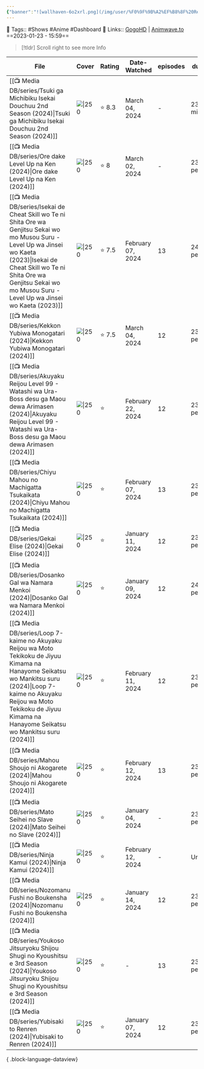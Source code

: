 ```yaml
---
{"banner":"![wallhaven-6o2xrl.png](/img/user/%F0%9F%9B%A2%EF%B8%8F%20Resources/%F0%9F%93%81%20Files/%F0%9F%93%B8Images/wallhaven-6o2xrl.png)","banner_y":0.513,"cssclasses":["cards"],"number":21,"image":"https://wallpapers-clan.com/wp-content/uploads/2022/12/anime-eyes-gif-pfp-1.gif","dg-publish":true,"banner_icon":"📺","permalink":"/media-db/anime-list-2024/","dgPassFrontmatter":true,"noteIcon":"3","created":"2024-01-04T04:42:23.404+05:30","updated":"2024-01-04T04:42:48.286+05:30"}
---
```


🧶 Tags:: #Shows #Anime  #Dashboard 
🔗 Links:: [GogoHD](https://gogohd.net) | [Animwave.to](https://aniwave.to/home)
==2023-01-23 - 15:59==

> [!tldr] Scroll right to see more Info

| File                                                                                                                                                                                                                                                         | Cover                                                              | Rating | Date-Watched      | episodes | duration      | genres                                                                                   | status      |
| ------------------------------------------------------------------------------------------------------------------------------------------------------------------------------------------------------------------------------------------------------------ | ------------------------------------------------------------------ | ------ | ----------------- | -------- | ------------- | ---------------------------------------------------------------------------------------- | ----------- |
| [[📺 Media DB/series/Tsuki ga Michibiku Isekai Douchuu 2nd Season (2024)\|Tsuki ga Michibiku Isekai Douchuu 2nd Season (2024)]]                                                                                                                           | ![\|250](https://cdn.myanimelist.net/images/anime/1752/139314.jpg) | ⭐ 8.3  | March 04, 2024    | \-       | 23 minutes    | <ul><li>Action</li><li>Adventure</li><li>Comedy</li><li>Fantasy</li></ul>                | 🟡 watching |
| [[📺 Media DB/series/Ore dake Level Up na Ken (2024)\|Ore dake Level Up na Ken (2024)]]                                                                                                                                                                   | ![\|250](https://cdn.myanimelist.net/images/anime/1926/140799.jpg) | ⭐ 8    | March 02, 2024    | \-       | 23 min per ep | <ul><li>Action</li><li>Adventure</li><li>Fantasy</li></ul>                               | 🟡 watching |
| [[📺 Media DB/series/Isekai de Cheat Skill wo Te ni Shita Ore wa Genjitsu Sekai wo mo Musou Suru - Level Up wa Jinsei wo Kaeta (2023)\|Isekai de Cheat Skill wo Te ni Shita Ore wa Genjitsu Sekai wo mo Musou Suru - Level Up wa Jinsei wo Kaeta (2023)]] | ![\|250](https://cdn.myanimelist.net/images/anime/1316/134327.jpg) | ⭐ 7.5  | February 07, 2024 | 13       | 24 min per ep | <ul><li>Action</li><li>Adventure</li><li>Fantasy</li></ul>                               | 🟢 watched  |
| [[📺 Media DB/series/Kekkon Yubiwa Monogatari (2024)\|Kekkon Yubiwa Monogatari (2024)]]                                                                                                                                                                   | ![\|250](https://cdn.myanimelist.net/images/anime/1452/139991.jpg) | ⭐ 7.5  | March 04, 2024    | 12       | 23 min per ep | <ul><li>Action</li><li>Fantasy</li><li>Romance</li><li>Ecchi</li></ul>                   | 🟡 watching |
| [[📺 Media DB/series/Akuyaku Reijou Level 99 - Watashi wa Ura-Boss desu ga Maou dewa Arimasen (2024)\|Akuyaku Reijou Level 99 - Watashi wa Ura-Boss desu ga Maou dewa Arimasen (2024)]]                                                                   | ![\|250](https://cdn.myanimelist.net/images/anime/1150/140028.jpg) | ⭐      | February 22, 2024 | 12       | 23 min per ep | <ul><li>Fantasy</li></ul>                                                                | 🟡 watching |
| [[📺 Media DB/series/Chiyu Mahou no Machigatta Tsukaikata (2024)\|Chiyu Mahou no Machigatta Tsukaikata (2024)]]                                                                                                                                           | ![\|250](https://cdn.myanimelist.net/images/anime/1733/140802.jpg) | ⭐      | February 07, 2024 | 13       | 23 min per ep | <ul><li>Action</li><li>Fantasy</li></ul>                                                 | 🟡 watching |
| [[📺 Media DB/series/Gekai Elise (2024)\|Gekai Elise (2024)]]                                                                                                                                                                                             | ![\|250](https://cdn.myanimelist.net/images/anime/1449/140344.jpg) | ⭐      | January 11, 2024  | 12       | 23 min per ep | <ul><li>Comedy</li><li>Fantasy</li><li>Romance</li></ul>                                 | 🟡 watching |
| [[📺 Media DB/series/Dosanko Gal wa Namara Menkoi (2024)\|Dosanko Gal wa Namara Menkoi (2024)]]                                                                                                                                                           | ![\|250](https://cdn.myanimelist.net/images/anime/1937/136906.jpg) | ⭐      | January 09, 2024  | 12       | 24 min per ep | <ul><li>Comedy</li></ul>                                                                 | 🟡 watching |
| [[📺 Media DB/series/Loop 7-kaime no Akuyaku Reijou wa Moto Tekikoku de Jiyuu Kimama na Hanayome Seikatsu wo Mankitsu suru (2024)\|Loop 7-kaime no Akuyaku Reijou wa Moto Tekikoku de Jiyuu Kimama na Hanayome Seikatsu wo Mankitsu suru (2024)]]         | ![\|250](https://cdn.myanimelist.net/images/anime/1533/140617.jpg) | ⭐      | February 11, 2024 | 12       | 23 min per ep | <ul><li>Fantasy</li><li>Romance</li></ul>                                                | 🟡 watching |
| [[📺 Media DB/series/Mahou Shoujo ni Akogarete (2024)\|Mahou Shoujo ni Akogarete (2024)]]                                                                                                                                                                 | ![\|250](https://cdn.myanimelist.net/images/anime/1525/139345.jpg) | ⭐      | February 12, 2024 | 13       | 23 min per ep | <ul><li>Action</li><li>Comedy</li><li>Fantasy</li><li>Girls Love</li><li>Ecchi</li></ul> | 🟡 watching |
| [[📺 Media DB/series/Mato Seihei no Slave (2024)\|Mato Seihei no Slave (2024)]]                                                                                                                                                                           | ![\|250](https://cdn.myanimelist.net/images/anime/1519/138908.jpg) | ⭐      | January 04, 2024  | \-       | 23 min per ep | <ul><li>Action</li><li>Fantasy</li><li>Ecchi</li></ul>                                   | 🟡 watching |
| [[📺 Media DB/series/Ninja Kamui (2024)\|Ninja Kamui (2024)]]                                                                                                                                                                                             | ![\|250](https://cdn.myanimelist.net/images/anime/1142/141351.jpg) | ⭐      | February 12, 2024 | \-       | Unknown       | <ul><li>Action</li></ul>                                                                 | 🟡 watching |
| [[📺 Media DB/series/Nozomanu Fushi no Boukensha (2024)\|Nozomanu Fushi no Boukensha (2024)]]                                                                                                                                                             | ![\|250](https://cdn.myanimelist.net/images/anime/1008/140287.jpg) | ⭐      | January 14, 2024  | 12       | 23 min per ep | <ul><li>Action</li><li>Adventure</li><li>Fantasy</li></ul>                               | 🟡 watching |
| [[📺 Media DB/series/Youkoso Jitsuryoku Shijou Shugi no Kyoushitsu e 3rd Season (2024)\|Youkoso Jitsuryoku Shijou Shugi no Kyoushitsu e 3rd Season (2024)]]                                                                                               | ![\|250](https://cdn.myanimelist.net/images/anime/1332/139318.jpg) | ⭐      | \-                | 13       | 23 min per ep | <ul><li>Drama</li><li>Suspense</li></ul>                                                 | 🟡 watching |
| [[📺 Media DB/series/Yubisaki to Renren (2024)\|Yubisaki to Renren (2024)]]                                                                                                                                                                               | ![\|250](https://cdn.myanimelist.net/images/anime/1188/139825.jpg) | ⭐      | January 07, 2024  | 12       | 23 min per ep | <ul><li>Romance</li></ul>                                                                | 🟡 watching |

{ .block-language-dataview}